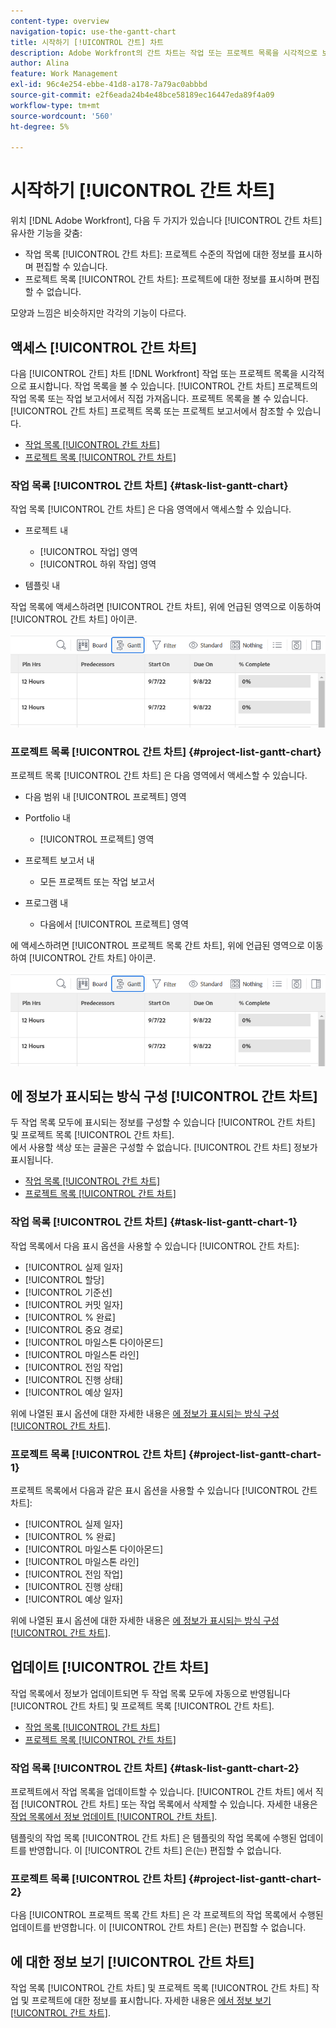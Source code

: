 ```yaml
---
content-type: overview
navigation-topic: use-the-gantt-chart
title: 시작하기 [!UICONTROL 간트] 차트
description: Adobe Workfront의 간트 차트는 작업 또는 프로젝트 목록을 시각적으로 보여 줍니다.
author: Alina
feature: Work Management
exl-id: 96c4e254-ebbe-41d8-a178-7a79ac0abbbd
source-git-commit: e2f6eada24b4e48bce58189ec16447eda89f4a09
workflow-type: tm+mt
source-wordcount: '560'
ht-degree: 5%

---
```


# 시작하기 [!UICONTROL 간트 차트]

위치 [!DNL Adobe Workfront], 다음 두 가지가 있습니다 [!UICONTROL 간트 차트] 유사한 기능을 갖춤:

* 작업 목록 [!UICONTROL 간트 차트]: 프로젝트 수준의 작업에 대한 정보를 표시하며 편집할 수 있습니다.
* 프로젝트 목록 [!UICONTROL 간트 차트]: 프로젝트에 대한 정보를 표시하며 편집할 수 없습니다.

모양과 느낌은 비슷하지만 각각의 기능이 다르다.

## 액세스 [!UICONTROL 간트 차트]

다음 [!UICONTROL 간트] 차트 [!DNL Workfront]  작업 또는 프로젝트 목록을 시각적으로 표시합니다. 작업 목록을 볼 수 있습니다. [!UICONTROL 간트 차트] 프로젝트의 작업 목록 또는 작업 보고서에서 직접 가져옵니다. 프로젝트 목록을 볼 수 있습니다. [!UICONTROL 간트 차트] 프로젝트 목록 또는 프로젝트 보고서에서 참조할 수 있습니다.

* [작업 목록 [!UICONTROL 간트 차트]](#task-list-gantt-chart)
* [프로젝트 목록 [!UICONTROL 간트 차트]](#project-list-gantt-chart)

### 작업 목록 [!UICONTROL 간트 차트] {#task-list-gantt-chart}

작업 목록 [!UICONTROL 간트 차트] 은 다음 영역에서 액세스할 수 있습니다.

* 프로젝트 내

   * [!UICONTROL 작업] 영역
   * [!UICONTROL 하위 작업] 영역

* 템플릿 내

작업 목록에 액세스하려면 [!UICONTROL 간트 차트], 위에 언급된 영역으로 이동하여 [!UICONTROL 간트 차트] 아이콘.

![간트 차트 아이콘 클릭](assets/click-gantt-chart-icon.png)

### 프로젝트 목록 [!UICONTROL 간트 차트] {#project-list-gantt-chart}

프로젝트 목록 [!UICONTROL 간트 차트] 은 다음 영역에서 액세스할 수 있습니다.

* 다음 범위 내 [!UICONTROL 프로젝트] 영역
* Portfolio 내

   * [!UICONTROL 프로젝트] 영역

* 프로젝트 보고서 내

   * 모든 프로젝트 또는 작업 보고서

* 프로그램 내

   * 다음에서 [!UICONTROL 프로젝트] 영역

에 액세스하려면 [!UICONTROL 프로젝트 목록 간트 차트], 위에 언급된 영역으로 이동하여 [!UICONTROL 간트 차트] 아이콘.

![간트 차트 아이콘 클릭](assets/click-gantt-chart-icon.png)

## 에 정보가 표시되는 방식 구성 [!UICONTROL 간트 차트]

두 작업 목록 모두에 표시되는 정보를 구성할 수 있습니다 [!UICONTROL 간트 차트] 및 프로젝트 목록 [!UICONTROL 간트 차트].\
에서 사용할 색상 또는 글꼴은 구성할 수 없습니다. [!UICONTROL 간트 차트] 정보가 표시됩니다.

* [작업 목록 [!UICONTROL 간트 차트]](#task-list-gantt-chart)
* [프로젝트 목록 [!UICONTROL 간트 차트]](#project-list-gantt-chart)

### 작업 목록 [!UICONTROL 간트 차트] {#task-list-gantt-chart-1}

작업 목록에서 다음 표시 옵션을 사용할 수 있습니다 [!UICONTROL 간트 차트]:

* [!UICONTROL 실제 일자]
* [!UICONTROL 할당]
* [!UICONTROL 기준선]
* [!UICONTROL 커밋 일자]
* [!UICONTROL % 완료]
* [!UICONTROL 중요 경로]
* [!UICONTROL 마일스톤 다이아몬드]
* [!UICONTROL 마일스톤 라인]
* [!UICONTROL 전임 작업]
* [!UICONTROL 진행 상태]
* [!UICONTROL 예상 일자]

위에 나열된 표시 옵션에 대한 자세한 내용은 [에 정보가 표시되는 방식 구성 [!UICONTROL 간트 차트]](../../../manage-work/gantt-chart/use-the-gantt-chart/configure-info-on-gantt-chart.md).

### 프로젝트 목록 [!UICONTROL 간트 차트] {#project-list-gantt-chart-1}

프로젝트 목록에서 다음과 같은 표시 옵션을 사용할 수 있습니다 [!UICONTROL 간트 차트]:

* [!UICONTROL 실제 일자]
* [!UICONTROL % 완료]
* [!UICONTROL 마일스톤 다이아몬드]
* [!UICONTROL 마일스톤 라인]
* [!UICONTROL 전임 작업]
* [!UICONTROL 진행 상태]
* [!UICONTROL 예상 일자]

위에 나열된 표시 옵션에 대한 자세한 내용은 [에 정보가 표시되는 방식 구성 [!UICONTROL 간트 차트]](../../../manage-work/gantt-chart/use-the-gantt-chart/configure-info-on-gantt-chart.md).

## 업데이트 [!UICONTROL 간트 차트]

작업 목록에서 정보가 업데이트되면 두 작업 목록 모두에 자동으로 반영됩니다 [!UICONTROL 간트 차트] 및 프로젝트 목록 [!UICONTROL 간트 차트].

* [작업 목록 [!UICONTROL 간트 차트]](#task-list-gantt-chart)
* [프로젝트 목록 [!UICONTROL 간트 차트]](#project-list-gantt-chart)

### 작업 목록 [!UICONTROL 간트 차트] {#task-list-gantt-chart-2}

프로젝트에서 작업 목록을 업데이트할 수 있습니다. [!UICONTROL 간트 차트] 에서 직접 [!UICONTROL 간트 차트] 또는 작업 목록에서 삭제할 수 있습니다. 자세한 내용은 [작업 목록에서 정보 업데이트 [!UICONTROL 간트 차트]](../../../manage-work/gantt-chart/use-the-gantt-chart/update-info-task-list-gantt.md).

템플릿의 작업 목록 [!UICONTROL 간트 차트] 은 템플릿의 작업 목록에 수행된 업데이트를 반영합니다. 이 [!UICONTROL 간트 차트] 은(는) 편집할 수 없습니다.

### 프로젝트 목록 [!UICONTROL 간트 차트] {#project-list-gantt-chart-2}

다음 [!UICONTROL 프로젝트 목록 간트 차트] 은 각 프로젝트의 작업 목록에서 수행된 업데이트를 반영합니다. 이 [!UICONTROL 간트 차트] 은(는) 편집할 수 없습니다.

## 에 대한 정보 보기 [!UICONTROL 간트 차트]

작업 목록 [!UICONTROL 간트 차트] 및 프로젝트 목록 [!UICONTROL 간트 차트] 작업 및 프로젝트에 대한 정보를 표시합니다. 자세한 내용은 [에서 정보 보기 [!UICONTROL 간트 차트]](../../../manage-work/gantt-chart/use-the-gantt-chart/view-info-in-gantt.md).
